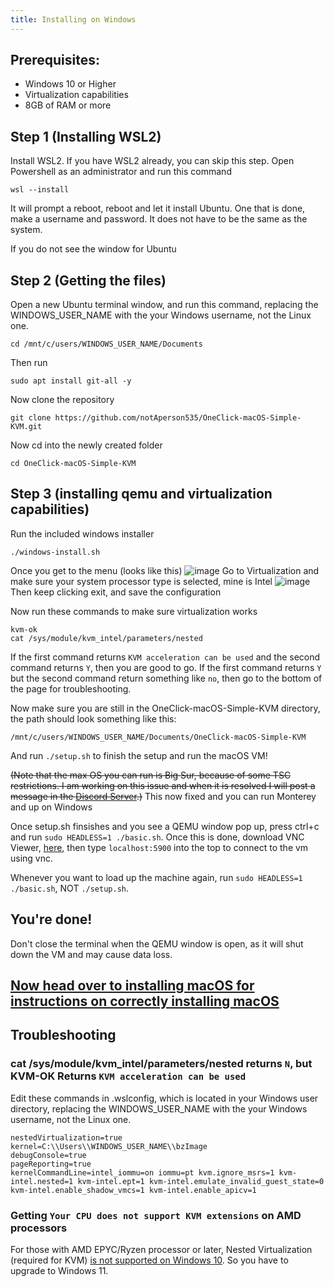 ```yaml
---
title: Installing on Windows
--- 
```


## Prerequisites:
- Windows 10 or Higher
- Virtualization capabilities
- 8GB of RAM or more

## Step 1 (Installing WSL2)
Install WSL2. If you have WSL2 already, you can skip this step.
Open Powershell as an administrator and run this command
```
wsl --install
```
It will prompt a reboot, reboot and let it install Ubuntu. One that is done, make a username and password. It does not have to be the same as the system.

If you do not see the window for Ubuntu

## Step 2 (Getting the files)
Open a new Ubuntu terminal window, and run this command, replacing the WINDOWS_USER_NAME with the your Windows username, not the Linux one.
```
cd /mnt/c/users/WINDOWS_USER_NAME/Documents
```
Then run
```
sudo apt install git-all -y
```
Now clone the repository
```
git clone https://github.com/notAperson535/OneClick-macOS-Simple-KVM.git
```
Now cd into the newly created folder
```
cd OneClick-macOS-Simple-KVM
```

## Step 3 (installing qemu and virtualization capabilities)
Run the included windows installer
```
./windows-install.sh
```
Once you get to the menu (looks like this)
![image](https://user-images.githubusercontent.com/95918679/152704969-29fccfab-de68-4977-b2c7-4fb5b4b5c3cb.png)
Go to Virtualization and make sure your system processor type is selected, mine is Intel
![image](https://user-images.githubusercontent.com/95918679/152704984-213b067b-1a8e-45cf-ad23-330391c31583.png)
Then keep clicking exit, and save the configuration

Now run these commands to make sure virtualization works
```
kvm-ok
cat /sys/module/kvm_intel/parameters/nested
```
If the first command returns `KVM acceleration can be used` and the second command returns `Y`, then you are good to go. If the first command returns `Y` but the second command return something like `no`, then go to the bottom of the page for troubleshooting.

Now make sure you are still in the OneClick-macOS-Simple-KVM directory, the path should look something like this:
```
/mnt/c/users/WINDOWS_USER_NAME/Documents/OneClick-macOS-Simple-KVM
```
And run `./setup.sh` to finish the setup and run the macOS VM!

~~(Note that the max OS you can run is Big Sur, because of some TSC restrictions. I am working on this issue and when it is resolved I will post a message in the [Discord Server](https://discord.gg/XaEdCSPyNa).)~~ This now fixed and you can run Monterey and up on Windows

Once setup.sh finsishes and you see a QEMU window pop up, press ctrl+c and run `sudo HEADLESS=1 ./basic.sh`. Once this is done, download VNC Viewer, [here](https://www.realvnc.com/en/connect/download/viewer/), then type `localhost:5900` into the top to connect to the vm using vnc.

Whenever you want to load up the machine again, run `sudo HEADLESS=1 ./basic.sh`, NOT `./setup.sh`.

## You're done!

Don't close the terminal when the QEMU window is open, as it will shut down the VM and may cause data loss.

## [Now head over to installing macOS for instructions on correctly installing macOS](https://notaperson535.github.io/OneClick-macOS-Simple-KVM/docs/installing-macos/)

## Troubleshooting

### cat /sys/module/kvm_intel/parameters/nested returns `N`, but KVM-OK Returns `KVM acceleration can be used`

Edit these commands in .wslconfig, which is located in your Windows user directory, replacing the WINDOWS_USER_NAME with the your Windows username, not the Linux one.
```
nestedVirtualization=true
kernel=C:\\Users\\WINDOWS_USER_NAME\\bzImage
debugConsole=true
pageReporting=true
kernelCommandLine=intel_iommu=on iommu=pt kvm.ignore_msrs=1 kvm-intel.nested=1 kvm-intel.ept=1 kvm-intel.emulate_invalid_guest_state=0 kvm-intel.enable_shadow_vmcs=1 kvm-intel.enable_apicv=1
```

### Getting `Your CPU does not support KVM extensions` on AMD processors

For those with AMD EPYC/Ryzen processor or later, Nested Virtualization (required for KVM) [is not supported on Windows 10](https://learn.microsoft.com/en-us/virtualization/hyper-v-on-windows/user-guide/enable-nested-virtualization#amd-epyc--ryzen-processor-or-later). So you have to upgrade to Windows 11.
